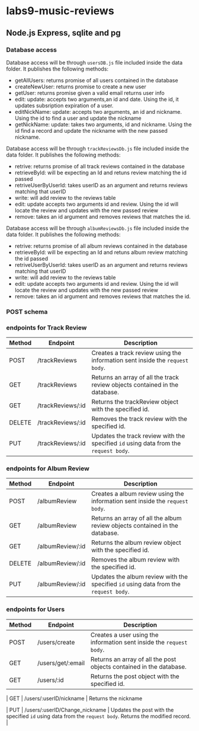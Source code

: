 # labs9-music-reviews

## Node.js Express, sqlite and pg

### Database access
Database access will be through `usersDB.js` file included inside the data folder. It publishes the following methods: 
* getAllUsers: returns promise of all users contained in the database
* createNewUser: returns promise to create a new user
* getUser: returns promise given a valid email returns user info
* edit: update: accepts two arguments,an id and date. Using the id, it updates subsription expiration of a user.
* editNickName: update: accepts two arguments, an id and nickname. Using the id to find a user and update  the nickname
* getNickName: update: takes two arguments, id and nickname. Using the id find a record and update the nickname with the new passed nickname. 

Database access will be through `trackReviewsDb.js` file included inside the data folder. It publishes the following methods:
* retrive: returns promise  of all track reviews contained in the database
* retrieveById: will be expecting an Id and retuns review matching the id passed
* retriveUserByUserId: takes userID as an argument and returns reviews matching that userID
* write: will add review to the reviews table
* edit: update accepts two arguments id and review. Using the id will locate the review and updates with the new passed review
* remove: takes an id argument and removes reviews that matches the id.

Database access will be through `albumReviewsDb.js` file included inside the data folder. It publishes the following methods:
* retrive: returns promise  of all album reviews contained in the database
* retrieveById: will be expecting an Id and retuns album review matching the id passed
* retriveUserByUserId: takes userID as an argument and returns reviews matching that userID
* write: will add review to the reviews table
* edit: update accepts two arguments id and review. Using the id will locate the review and updates with the new passed review
* remove: takes an id argument and removes reviews that matches the id.

### POST schema


### endpoints for Track Review

| Method | Endpoint       | Description                                                                                                                |
| ------ | -------------- | -------------------------------------------------------------------------------------------------------------------------- |
| POST   | /trackReviews    | Creates a track review using the information sent inside the `request body`.                                                     |
| GET    | /trackReviews     | Returns an array of all the track review objects contained in the database.                                                     |
| GET    | /trackReviews/:id | Returns the trackReview object with the specified id.                                                                          |
| DELETE | /trackReviews/:id | Removes the track review  with the specified id.                                                    |
| PUT    | /trackReviews/:id | Updates the track review with the specified `id` using data from the `request body`.             |

### endpoints for Album Review

| Method | Endpoint       | Description                                                                                                               |
| ------ | -------------- | ------------------------------------------------------------------------------------------------------------------------- |
| POST   | /albumReview    | Creates a album review using the information sent inside the `request body`.                                                     |
| GET    | /albumReview     | Returns an array of all the album review objects contained in the database.                                                     |
| GET    | /albumReview/:id | Returns the album review object with the specified id.                                                                          |
| DELETE | /albumReview/:id | Removes the album review with the specified id.                                                    |
| PUT    | /albumReview/:id | Updates the album review with the specified `id` using data from the `request body`.             |

### endpoints for Users
| Method | Endpoint       | Description                                                                                                         |
| ------ | -------------- | ------------------------------------------------------------------------------------------------------------------  |
| POST   | /users/create     | Creates a user using the information sent inside the `request body`.                                                     |
| GET    | /users/get/:email     | Returns an array of all the post objects contained in the database.                                                     |
| GET    | /users/:id | Returns the post object with the specified id.  

| GET    | /users/:userID/nickname | Returns the nickname

| PUT    | /users/:userID/Change_nickname | Updates the post with the specified `id` using data from the `request body`. Returns the modified record.             |





